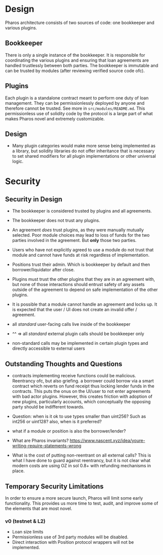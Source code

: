 # Design
Pharos architecture consists of two sources of code: one bookkeeper and various plugins.

## Bookkeeper
There is only a single instance of the bookkeeper. It is responsible for coordinating the various plugins and ensuring that loan agreements are handled trustlessly between both parties. The bookkeeper is immutable and
can be trusted by modules (after reviewing verified source code ofc).

## Plugins
Each plugin is a standalone contract meant to perform one duty of loan management. They can be permissionlessly
deployed by anyone and therefore cannot be trusted. See more in `src/modules/README.md`. This permissionless use of solidity code by the protocol is a large part of what makes Pharos novel and extremely customizable.

## Design
- Many plugin categories would make more sense being implemented as a library, but solidity libraries do not offer
inheritance that is necessary to set shared modifiers for all plugin implementations or other universal logic.

# Security 

## Security in Design
- The bookkeeper is considered trusted by plugins and all agreements.
- The bookkeeper does not trust any plugins.
- An agreement *does* trust plugins, as they were manually mutually selected. Poor module choices may lead to loss
of funds for the two parties involved in the agreement. But **only** those two parties.
- Users who have not explicitly agreed to use a module do not trust that module and cannot have funds at risk
regardless of implementation.
- Positions trust their admin. Which is bookkeeper by default and then borrower/liquidator after close.
- Plugins must trust the other plugins that they are in an agreement with, but none of those interactions should
entrust safety of any assets outside of the agreement to depend on safe implementation of the other plugins.
- It is possible that a module cannot handle an agreement and locks up. It is expected that the user / UI does
not create an invalid offer / agreement.

- all *standard* user-facing calls live inside of the bookkeeper
- ^^ => all *standard* external plugin calls should be bookkeeper only 
- non-standard calls may be implemented in certain plugin types and directly accessible to external users

## Outstanding Thoughts and Questions

- contracts implementing receive functions could be malicious. Reentrancy ofc, but also griefing. a borrower could borrow via a smart 
contract which reverts on fund receipt thus locking lender funds in the contracts. This puts the onus on 
the UI/user to not enter agreements with bad actor plugins. However, this creates friction with adoption of new plugins, particularly accounts, which conceptually the opposing party should be indifferent towards.

- Question: when is it ok to use types smaller than uint256? Such as int256 or uint128? also, when is it preferred?

- what if a module or position is also the borrower/lender?

- What are Pharos invariants?
https://www.nascent.xyz/idea/youre-writing-require-statements-wrong

- What is the cost of putting non-reentrant on all external calls? This is what I have done to guard against 
reentrancy, but it is not clear what modern costs are using OZ in sol 0.8+ with refunding mechanisms in place.

## Temporary Security Limitations
In order to ensure a more secure launch, Pharos will limit some early functionality. This provides us more time to
test, audit, and improve some of the elements that are most novel.

### v0 (testnet & L2)
- Loan size limits
- Permissionless use of 3rd party modules will be disabled.
- Direct interaction with Position protocol wrappers will not be implemented.
